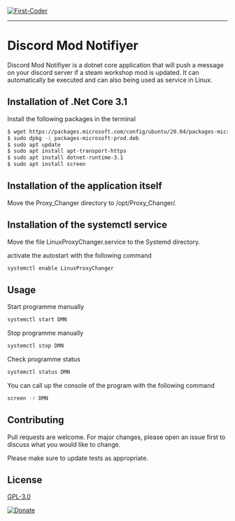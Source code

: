 [![First-Coder](https://first-coder.de/images/logos/LogoFirstCoderDarkHorizontal.png)](https://first-coder.de/)

---

# Discord Mod Notifiyer

Discord Mod Notifiyer is a dotnet core application that will push a message on your discord server if a steam workshop mod is updated. It can automatically be executed and 
can also being used as service in Linux. 

## Installation of .Net Core 3.1

Install the following packages in the terminal

```bash
$ wget https://packages.microsoft.com/config/ubuntu/20.04/packages-microsoft-prod.deb
$ sudo dpkg -i packages-microsoft-prod.deb
$ sudo apt update
$ sudo apt install apt-transport-https
$ sudo apt install dotnet-runtime-3.1
$ sudo apt install screen
```

## Installation of the application itself
Move the Proxy_Changer directory to /opt/Proxy_Changer/.

## Installation of the systemctl service
Move the file LinuxProxyChanger.service to the Systemd directory.

activate the autostart with the following command

```bash
systemctl enable LinuxProxyChanger
```

## Usage

Start programme manually
```bash
systemctl start DMN
```

Stop programme manually
```bash
systemctl stop DMN
```

Check programme status
```bash
systemctl status DMN
```

You can call up the console of the program with the following command

```bash
screen -r DMN
```
## Contributing
Pull requests are welcome. For major changes, please open an issue first to discuss what you would like to change.

Please make sure to update tests as appropriate.

## License
[GPL-3.0](https://choosealicense.com/licenses/gpl-3.0/)

[![Donate](https://img.shields.io/badge/Donate-PayPal-green.svg)](https://www.paypal.com/donate?hosted_button_id=8PBF4BN7R46TE)

